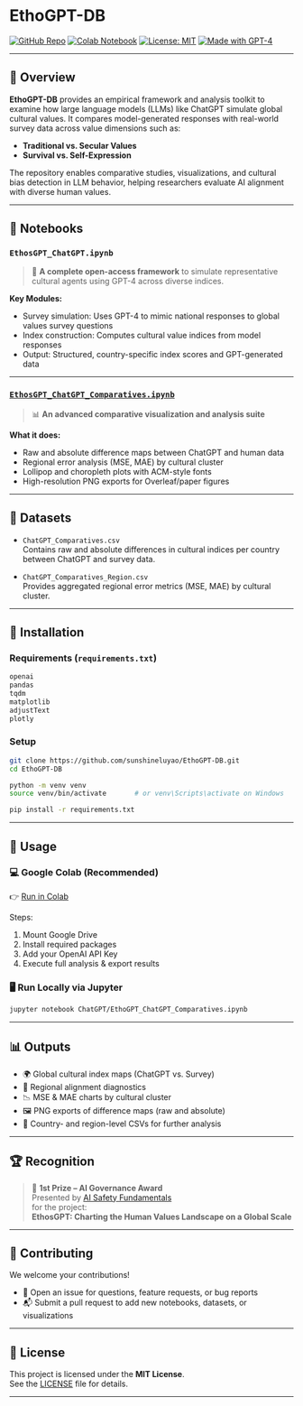 # EthoGPT-DB

[![GitHub Repo](https://img.shields.io/badge/GitHub-sunshineluyao%2FEthoGPT--DB-blue?logo=github)](https://github.com/sunshineluyao/EthoGPT-DB)
[![Colab Notebook](https://img.shields.io/badge/Open%20in-Google%20Colab-orange?logo=googlecolab)](https://colab.research.google.com/github/sunshineluyao/EthoGPT-DB/blob/main/ChatGPT/EthoGPT_ChatGPT_Comparatives.ipynb)
[![License: MIT](https://img.shields.io/badge/License-MIT-green.svg)](https://opensource.org/licenses/MIT)
[![Made with GPT-4](https://img.shields.io/badge/Made%20with-GPT--4-purple?logo=openai)](https://openai.com/gpt-4)

---

## 🧭 Overview

**EthoGPT-DB** provides an empirical framework and analysis toolkit to examine how large language models (LLMs) like ChatGPT simulate global cultural values. It compares model-generated responses with real-world survey data across value dimensions such as:

- **Traditional vs. Secular Values**
- **Survival vs. Self-Expression**

The repository enables comparative studies, visualizations, and cultural bias detection in LLM behavior, helping researchers evaluate AI alignment with diverse human values.

---

## 📘 Notebooks

### `EthosGPT_ChatGPT.ipynb`  
> 🧠 **A complete open-access framework** to simulate representative cultural agents using GPT-4 across diverse indices.

**Key Modules:**
- Survey simulation: Uses GPT-4 to mimic national responses to global values survey questions
- Index construction: Computes cultural value indices from model responses
- Output: Structured, country-specific index scores and GPT-generated data

---

### [`EthosGPT_ChatGPT_Comparatives.ipynb`](https://github.com/sunshineluyao/EthoGPT-DB/blob/main/ChatGPT/EthoGPT_ChatGPT_Comparatives.ipynb)  
> 📊 **An advanced comparative visualization and analysis suite**

**What it does:**
- Raw and absolute difference maps between ChatGPT and human data
- Regional error analysis (MSE, MAE) by cultural cluster
- Lollipop and choropleth plots with ACM-style fonts
- High-resolution PNG exports for Overleaf/paper figures

---

## 📁 Datasets

- `ChatGPT_Comparatives.csv`  
  Contains raw and absolute differences in cultural indices per country between ChatGPT and survey data.

- `ChatGPT_Comparatives_Region.csv`  
  Provides aggregated regional error metrics (MSE, MAE) by cultural cluster.

---

## 🔧 Installation

### Requirements (`requirements.txt`)
```txt
openai
pandas
tqdm
matplotlib
adjustText
plotly
```

### Setup

```bash
git clone https://github.com/sunshineluyao/EthoGPT-DB.git
cd EthoGPT-DB

python -m venv venv
source venv/bin/activate       # or venv\Scripts\activate on Windows

pip install -r requirements.txt
```

---

## 🚀 Usage

### 💻 Google Colab (Recommended)

👉 [Run in Colab](https://colab.research.google.com/github/sunshineluyao/EthoGPT-DB/blob/main/ChatGPT/EthoGPT_ChatGPT_Comparatives.ipynb)

Steps:
1. Mount Google Drive
2. Install required packages
3. Add your OpenAI API Key
4. Execute full analysis & export results

### 🖥️ Run Locally via Jupyter

```bash
jupyter notebook ChatGPT/EthoGPT_ChatGPT_Comparatives.ipynb
```

---

## 📊 Outputs

- 🌍 Global cultural index maps (ChatGPT vs. Survey)
- 🧭 Regional alignment diagnostics
- 📉 MSE & MAE charts by cultural cluster
- 🖼️ PNG exports of difference maps (raw and absolute)
- 📁 Country- and region-level CSVs for further analysis

---

## 🏆 Recognition

> 🥇 **1st Prize – AI Governance Award**  
> Presented by [AI Safety Fundamentals](https://aisafetyfundamentals.com/projects/ethosgpt-charting-the-human-values-landscape-on-a-global-scale/)  
> for the project:  
> **EthosGPT: Charting the Human Values Landscape on a Global Scale**

---

## 🤝 Contributing

We welcome your contributions!

- 💬 Open an issue for questions, feature requests, or bug reports
- 📬 Submit a pull request to add new notebooks, datasets, or visualizations

---

## 📜 License

This project is licensed under the **MIT License**.  
See the [LICENSE](LICENSE) file for details.

---
